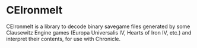 # CEIronmelt

CEIronmelt is a library to decode binary savegame files generated by some Clausewitz Engine games (Europa Universalis IV, Hearts of Iron IV, etc.) and interpret their contents, for use with Chronicle.
